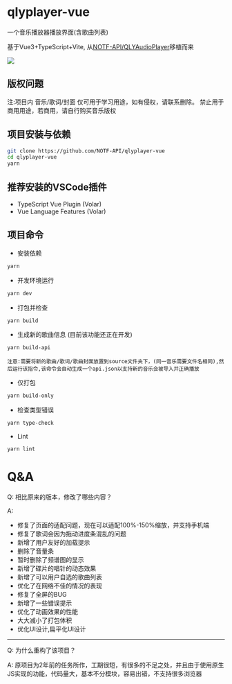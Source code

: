 # qlyplayer-vue

一个音乐播放器播放界面(含歌曲列表)

基于Vue3+TypeScript+Vite,
从[NOTF-API/QLYAudioPlayer](https://github.com/NOTF-API/QLYAudioPlayer)移植而来

![](https://repository-images.githubusercontent.com/536921314/9dd39653-b538-4315-800f-7b5cc37030f2)

## 版权问题
注:项目内 音乐/歌词/封面 仅可用于学习用途，如有侵权，请联系删除。
禁止用于商用用途，若商用，请自行购买音乐版权

## 项目安装与依赖

```sh
git clone https://github.com/NOTF-API/qlyplayer-vue
cd qlyplayer-vue
yarn
```

## 推荐安装的VSCode插件
+ TypeScript Vue Plugin (Volar)
+ Vue Language Features (Volar)

## 项目命令
+ 安装依赖
```sh
yarn
```
+ 开发环境运行
```sh
yarn dev
```

+ 打包并检查
```sh
yarn build
  ```

+ 生成新的歌曲信息 (目前该功能还正在开发)
```sh
yarn build-api
```
    注意:需要将新的歌曲/歌词/歌曲封面放置到source文件夹下，(同一音乐需要文件名相同),然后运行该指令,该命令会自动生成一个api.json以支持新的音乐会被导入并正确播放
+ 仅打包
```sh
yarn build-only
```

+ 检查类型错误
```sh
yarn type-check
```

+ Lint
```sh
yarn lint
```
# Q&A
Q: 相比原来的版本，修改了哪些内容？

A:
+ 修复了页面的适配问题，现在可以适配100%-150%缩放，并支持手机端
+ 修复了歌词会因为拖动进度条混乱的问题
+ 新增了用户友好的加载提示
+ 删除了音量条
+ 暂时删除了频谱图的显示
+ 新增了碟片的唱针的动态效果
+ 新增了可以用户自选的歌曲列表
+ 优化了在网络不佳的情况的表现
+ 修复了全屏的BUG
+ 新增了一些错误提示
+ 优化了动画效果的性能
+ 大大减小了打包体积
+ 优化UI设计,扁平化UI设计
---
Q: 为什么重构了该项目？

A: 原项目为2年前的任务所作，工期很短，有很多的不足之处，并且由于使用原生JS实现的功能，代码量大，基本不分模块，容易出错，不支持很多浏览器




